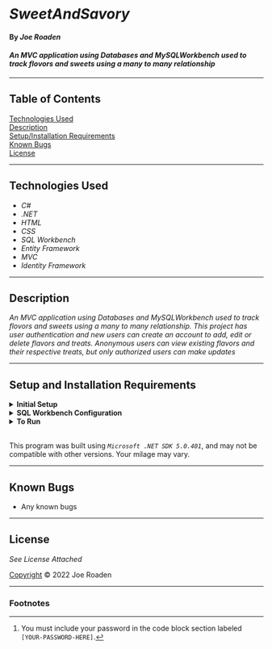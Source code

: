 # _SweetAndSavory_

#### By _Joe Roaden_

#### _An MVC application using Databases and MySQLWorkbench used to track flovors and sweets using a many to many relationship_

---
## Table of Contents
[Technologies Used](#technologies-used)  
[Description](#description)  
[Setup/Installation Requirements](#setup-and-installation-requirements)  
[Known Bugs](#known-bugs)  
[License](#License)

---
## Technologies Used

* _C#_
* _.NET_
* _HTML_
* _CSS_
* _SQL Workbench_
* _Entity Framework_
* _MVC_
* _Identity Framework_

---
## Description

_An MVC application using Databases and MySQLWorkbench used to track flovors and sweets using a many to many relationship.  This project has user authentication and new users can create an account to add, edit or delete flavors and treats.  Anonymous users can view existing flavors and their respective treats, but only authorized users can make updates_

---
## Setup and Installation Requirements

<details>
<summary><strong>Initial Setup</strong></summary>  

1. Copy the git repository url: https://github.com/joeroaden/SweetAndSavory.Solution 
2. Open a shell program and navigate to your desktop.
3. Clone the repository for this project using the `git clone` command and including the copied URL.
4. While still in the shell program, navigate to the root directory of the newly created file named `SweetAndSavory.Solution`.
5. From the root directory, navigate to the `SweetAndSavory` directory.
6. Move onto SQL Workbench instructions below to re-create database necessary to run this project.
</details>

<details>
<summary><strong>SQL Workbench Configuration</strong></summary>

1. Create an `appsetting.json` file in the `SweetAndSavory` directory of the project  
   <pre>SweetAndSavory.Solution
   └── SweetAndSavory
    └── <strong>appsetting.json</strong></pre>
2. Insert the following code [^1]  
    ```json
    {
      "ConnectionStrings": {
        "DefaultConnection": "Server=localhost;Port=3306;database=joe_roaden;uid=root;pwd=[YOUR-PASSWORD-HERE];"
      }
    }
    ```

3. Once `appsettings.json` file has been created, navigate back to SQL Workbench.
</details>

<details>
<summary><strong>To Run</strong></summary>

1. Navigate to:  
   <pre>SweetAndSavory.Solution
   └── <strong>SweetAndSavory</strong></pre>

2. Run `$ dotnet restore` in the console.  
3. Run `$ dotnet database update` in the console.  
4. Run `$ dotnet run` in the console
</details><br>

This program was built using *`Microsoft .NET SDK 5.0.401`*, and may not be compatible with other versions. Your milage may vary.

---
## Known Bugs

* Any known bugs

---
## License

_See License Attached_

[Copyright](/LICENSE) © 2022 Joe Roaden

---
### Footnotes

[^1]: You must include your password in the code block section labeled `[YOUR-PASSWORD-HERE]`.